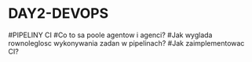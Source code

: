 # DAY2-DEVOPS

#PIPELINY CI
#Co to sa poole agentow i agenci?
#Jak wyglada rownoleglosc wykonywania zadan w pipelinach?
#Jak zaimplementowac CI?
